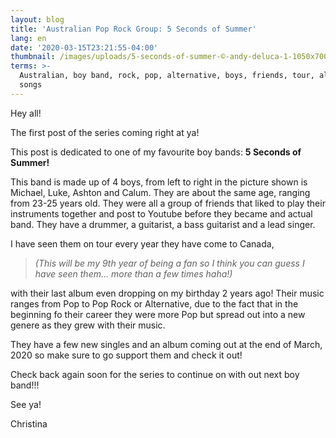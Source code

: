 ```yaml
---
layout: blog
title: 'Australian Pop Rock Group: 5 Seconds of Summer'
lang: en
date: '2020-03-15T23:21:55-04:00'
thumbnail: /images/uploads/5-seconds-of-summer-©-andy-deluca-1-1050x700.jpg
terms: >-
  Australian, boy band, rock, pop, alternative, boys, friends, tour, album,
  songs
---
```

Hey all! 

The first post of the series coming right at ya! 

This post is dedicated to one of my favourite boy bands: **5 Seconds of Summer!**

This band is made up of 4 boys, from left to right in the picture shown is Michael, Luke, Ashton and Calum. They are about the same age, ranging from 23-25 years old. They were all a group of friends that liked to play their instruments together and post to Youtube before they became and actual band. They have a drummer, a guitarist, a bass guitarist and a lead singer. 

I have seen them on tour every year they have come to Canada,

> _(This will be my 9th year of being a fan so I think you can guess I have seen them... more than a few times haha!)_

 with their last album even dropping on my birthday 2 years ago! Their music ranges from Pop to Pop Rock or Alternative, due to the fact that in the beginning fo their career they were more Pop but spread out into a new genere as they grew with their music.

They have a few new singles and an album coming out at the end of March, 2020 so make sure to go support them and check it out!

Check back again soon for the series to continue on with out next boy band!!!

See ya!

Christina
